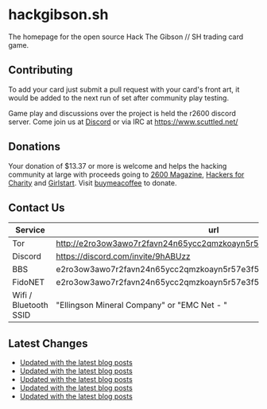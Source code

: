 # hackgibson.sh
The homepage for the open source Hack The Gibson // SH trading card game.


## Contributing

To add your card just submit a pull request with your card's front art, it would be added to the next run of set after community play testing.

Game play and discussions over the project is held the r2600 discord server. Come join us at [Discord](https://discord.com/invite/9hABUzz) or via IRC at https://www.scuttled.net/


## Donations

Your donation of $13.37 or more is welcome and helps the hacking community at large with proceeds going to [2600 Magazine](https://2600.com/), [Hackers for Charity](https://hackersforcharity.org) and [Girlstart](https://girlstart.org).  Visit [buymeacoffee](https://www.buymeacoffee.com/hackgibson.sh) to donate.


## Contact Us

Service | url
-|-
Tor | http://e2ro3ow3awo7r2favn24n65ycc2qmzkoayn5r57e3f56nvjwdcgg32ad.onion
Discord | https://discord.com/invite/9hABUzz
BBS | e2ro3ow3awo7r2favn24n65ycc2qmzkoayn5r57e3f56nvjwdcgg32ad.onion:23
FidoNET | e2ro3ow3awo7r2favn24n65ycc2qmzkoayn5r57e3f56nvjwdcgg32ad.onion:24554
Wifi / Bluetooth SSID | "Ellingson Mineral Company" or "EMC Net - <fidonet address>"

## Latest Changes
<!-- BLOG-POST-LIST:START -->
- [Updated with the latest blog posts](https://github.com/DFW2600/hackgibson.sh/commit/a8415ccb193f2d7210dce247fe4d278b607e8cbe)
- [Updated with the latest blog posts](https://github.com/DFW2600/hackgibson.sh/commit/f799da8d9cdf4758635dec2999ce3811fc65e8ca)
- [Updated with the latest blog posts](https://github.com/DFW2600/hackgibson.sh/commit/bb9d1ccc64facda84d1ebbc7e434cdbeb07f5115)
- [Updated with the latest blog posts](https://github.com/DFW2600/hackgibson.sh/commit/ecf22f24efe30fda42909951f8ddd4c55b3ac3d9)
- [Updated with the latest blog posts](https://github.com/DFW2600/hackgibson.sh/commit/85408589472b44b70d348b69fc8f7b8661a84565)
<!-- BLOG-POST-LIST:END -->
